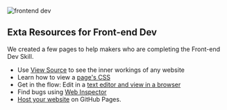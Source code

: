 ![frontend dev](http://diy-visualpedia.s3.amazonaws.com/diy-frontend-header.png)

## Exta Resources for Front-end Dev

We created a few pages to help makers who are completing the Front-end Dev Skill. 

* Use [View Source](http://fedev.herokuapp.com/challenge/1) to see the inner workings of any website
* Learn how to view a [page's CSS](http://fedev.herokuapp.com/challenge/2)
* Get in the flow: Edit in a [text editor and view in a browser](http://fedev.herokuapp.com/challenge/3)
* Find bugs using [Web Inspector](http://fedev.herokuapp.com/challenge/4)
* [Host your website](http://fedev.herokuapp.com/challenge/5) on GitHub Pages.